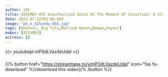 ```yaml
---
author: j91
title: 425SMDY-055 Unauthorized Gonzo At The Moment Of Insertion! A Slender Wife With A Lame Tongue
date: 2023-07-22T03:00:00Z
image: "pb_e_425smdy-055.jpg"
tags: [Amateur, Big Tits,Married Woman,Nampa,Voyeur]
maker: [425SMDY]
actress: []
---
```



{{< youtubepl mP3dLVazdeUdal >}}
###

{{% button href="https://streamtape.to/v/mP3dLVazdeUdal" icon="fas fa-download" %}}download this video{{% /button %}}

